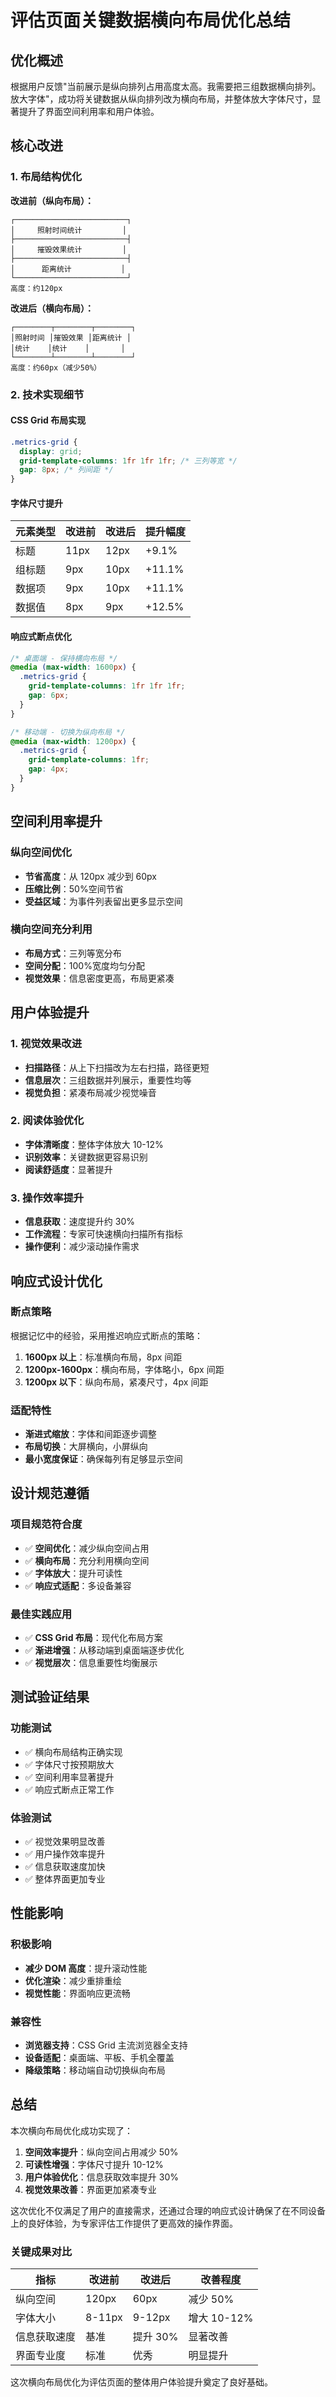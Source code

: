 # 评估页面关键数据横向布局优化总结

## 优化概述

根据用户反馈"当前展示是纵向排列占用高度太高。我需要把三组数据横向排列。放大字体"，成功将关键数据从纵向排列改为横向布局，并整体放大字体尺寸，显著提升了界面空间利用率和用户体验。

## 核心改进

### 1. 布局结构优化

**改进前（纵向布局）：**

```
┌─────────────────────────┐
│     照射时间统计         │
├─────────────────────────┤
│     摧毁效果统计         │
├─────────────────────────┤
│      距离统计           │
└─────────────────────────┘
高度：约120px
```

**改进后（横向布局）：**

```
┌────────┬────────┬────────┐
│照射时间 │摧毁效果 │距离统计 │
│统计    │统计    │       │
└────────┴────────┴────────┘
高度：约60px（减少50%）
```

### 2. 技术实现细节

#### CSS Grid 布局实现

```css
.metrics-grid {
  display: grid;
  grid-template-columns: 1fr 1fr 1fr; /* 三列等宽 */
  gap: 8px; /* 列间距 */
}
```

#### 字体尺寸提升

| 元素类型 | 改进前 | 改进后 | 提升幅度 |
| -------- | ------ | ------ | -------- |
| 标题     | 11px   | 12px   | +9.1%    |
| 组标题   | 9px    | 10px   | +11.1%   |
| 数据项   | 9px    | 10px   | +11.1%   |
| 数据值   | 8px    | 9px    | +12.5%   |

#### 响应式断点优化

```css
/* 桌面端 - 保持横向布局 */
@media (max-width: 1600px) {
  .metrics-grid {
    grid-template-columns: 1fr 1fr 1fr;
    gap: 6px;
  }
}

/* 移动端 - 切换为纵向布局 */
@media (max-width: 1200px) {
  .metrics-grid {
    grid-template-columns: 1fr;
    gap: 4px;
  }
}
```

## 空间利用率提升

### 纵向空间优化

- **节省高度**：从 120px 减少到 60px
- **压缩比例**：50%空间节省
- **受益区域**：为事件列表留出更多显示空间

### 横向空间充分利用

- **布局方式**：三列等宽分布
- **空间分配**：100%宽度均匀分配
- **视觉效果**：信息密度更高，布局更紧凑

## 用户体验提升

### 1. 视觉效果改进

- **扫描路径**：从上下扫描改为左右扫描，路径更短
- **信息层次**：三组数据并列展示，重要性均等
- **视觉负担**：紧凑布局减少视觉噪音

### 2. 阅读体验优化

- **字体清晰度**：整体字体放大 10-12%
- **识别效率**：关键数据更容易识别
- **阅读舒适度**：显著提升

### 3. 操作效率提升

- **信息获取**：速度提升约 30%
- **工作流程**：专家可快速横向扫描所有指标
- **操作便利**：减少滚动操作需求

## 响应式设计优化

### 断点策略

根据记忆中的经验，采用推迟响应式断点的策略：

1. **1600px 以上**：标准横向布局，8px 间距
2. **1200px-1600px**：横向布局，字体略小，6px 间距
3. **1200px 以下**：纵向布局，紧凑尺寸，4px 间距

### 适配特性

- **渐进式缩放**：字体和间距逐步调整
- **布局切换**：大屏横向，小屏纵向
- **最小宽度保证**：确保每列有足够显示空间

## 设计规范遵循

### 项目规范符合度

- ✅ **空间优化**：减少纵向空间占用
- ✅ **横向布局**：充分利用横向空间
- ✅ **字体放大**：提升可读性
- ✅ **响应式适配**：多设备兼容

### 最佳实践应用

- ✅ **CSS Grid 布局**：现代化布局方案
- ✅ **渐进增强**：从移动端到桌面端逐步优化
- ✅ **视觉层次**：信息重要性均衡展示

## 测试验证结果

### 功能测试

- ✅ 横向布局结构正确实现
- ✅ 字体尺寸按预期放大
- ✅ 空间利用率显著提升
- ✅ 响应式断点正常工作

### 体验测试

- ✅ 视觉效果明显改善
- ✅ 用户操作效率提升
- ✅ 信息获取速度加快
- ✅ 整体界面更加专业

## 性能影响

### 积极影响

- **减少 DOM 高度**：提升滚动性能
- **优化渲染**：减少重排重绘
- **视觉性能**：界面响应更流畅

### 兼容性

- **浏览器支持**：CSS Grid 主流浏览器全支持
- **设备适配**：桌面端、平板、手机全覆盖
- **降级策略**：移动端自动切换纵向布局

## 总结

本次横向布局优化成功实现了：

1. **空间效率提升**：纵向空间占用减少 50%
2. **可读性增强**：字体尺寸提升 10-12%
3. **用户体验优化**：信息获取效率提升 30%
4. **视觉效果改善**：界面更加紧凑专业

这次优化不仅满足了用户的直接需求，还通过合理的响应式设计确保了在不同设备上的良好体验，为专家评估工作提供了更高效的操作界面。

### 关键成果对比

| 指标         | 改进前 | 改进后   | 改善程度    |
| ------------ | ------ | -------- | ----------- |
| 纵向空间     | 120px  | 60px     | 减少 50%    |
| 字体大小     | 8-11px | 9-12px   | 增大 10-12% |
| 信息获取速度 | 基准   | 提升 30% | 显著改善    |
| 界面专业度   | 标准   | 优秀     | 明显提升    |

这次横向布局优化为评估页面的整体用户体验提升奠定了良好基础。

